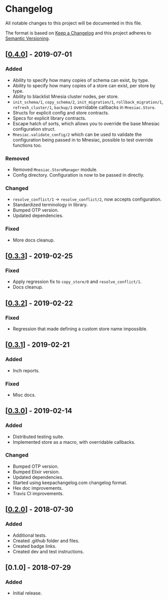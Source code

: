# Changelog
All notable changes to this project will be documented in this file.

The format is based on [Keep a Changelog](http://keepachangelog.com/en/1.0.0/)
and this project adheres to [Semantic Versioning](http://semver.org/spec/v2.0.0.html).

## [[0.4.0]] - 2019-07-01
### Added
- Ability to specify how many copies of schema can exist, by type.
- Ability to specify how many copies of a store can exist, per store by type.
- Ability to blacklist Mnesia cluster nodes, per store.
- `init_schema/1`, `copy_schema/2`, `init_migration/1`, `rollback_migration/1`, `refresh_cluster/1`, `backup/1` overridable callbacks in `Mnesiac.Store`.
- Structs for explicit config and store contracts.
- Specs for explicit library contracts.
- Escape hatch of sorts, which allows you to override the base Mnesiac configuration struct.
- `Mnesiac.validate_config/2` which can be used to validate the configuration being passed in to Mnesiac, possible to test override functions too.

### Removed
- Removed `Mnesiac.StoreManager` module.
- Config directory. Configuration is now to be passed in directly.

### Changed
- `resolve_conflict/1` -> `resolve_conflict/2`, now accepts configuration.
- Standardized terminology in library.
- Bumped OTP version.
- Updated dependencies.

### Fixed
- More docs cleanup.

## [[0.3.3]] - 2019-02-25
### Fixed
- Apply regression fix to `copy_store/0` and `resolve_conflict/1`.
- Docs cleanup.

## [[0.3.2]] - 2019-02-22
### Fixed
- Regression that made defining a custom store name impossible.

## [[0.3.1]] - 2019-02-21
### Added
- Inch reports.

### Fixed
- Misc docs.

## [[0.3.0]] - 2019-02-14
### Added
- Distributed testing suite.
- Implemented store as a macro, with overridable callbacks.

### Changed
- Bumped OTP version.
- Bumped Elixir version.
- Updated dependencies.
- Started using keepachangelog.com changelog format.
- Hex doc improvements.
- Travis CI improvements.

## [[0.2.0]] - 2018-07-30
### Added
- Additional tests.
- Created .github folder and files.
- Created badge links.
- Created dev and test instructions.

## [0.1.0] - 2018-07-29
### Added
- Initial release.

[0.4.0]: https://github.com/beardedeagle/mnesiac/compare/v0.3.3...v0.4.0
[0.3.3]: https://github.com/beardedeagle/mnesiac/compare/v0.3.2...v0.3.3
[0.3.2]: https://github.com/beardedeagle/mnesiac/compare/v0.3.1...v0.3.2
[0.3.1]: https://github.com/beardedeagle/mnesiac/compare/v0.3.0...v0.3.1
[0.3.0]: https://github.com/beardedeagle/mnesiac/compare/v0.2.0...v0.3.0
[0.2.0]: https://github.com/beardedeagle/mnesiac/compare/v0.1.0...v0.2.0
